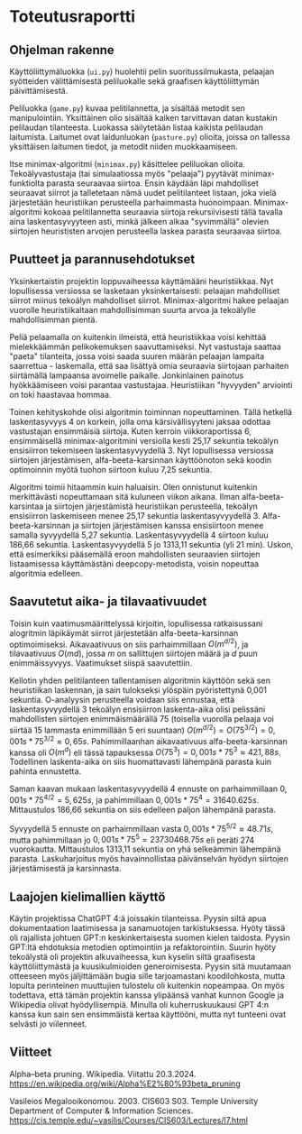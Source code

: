 # Toteutusraportti

## Ohjelman rakenne

Käyttöliittymäluokka (`ui.py`) huolehtii pelin suoritussilmukasta, pelaajan syötteiden välittämisestä peliluokalle sekä graafisen käyttöliittymän päivittämisestä.

Peliluokka (`game.py`) kuvaa pelitilannetta, ja sisältää metodit sen manipulointiin. Yksittäinen olio sisältää kaiken tarvittavan datan kustakin pelilaudan tilanteesta. Luokassa säilytetään listaa kaikista pelilaudan laitumista. Laitumet ovat laidunluokan (`pasture.py`) olioita, joissa on tallessa yksittäisen laitumen tiedot, ja metodit niiden muokkaamiseen.

Itse minimax-algoritmi (`minimax.py`) käsittelee peliluokan olioita. Tekoälyvastustaja (tai simulaatiossa myös "pelaaja") pyytävät minimax-funktiolta parasta seuraavaa siirtoa. Ensin käydään läpi mahdolliset seuraavat siirrot ja talletetaan nämä uudet pelitilanteet listaan, joka vielä järjestetään heuristiikan perusteella parhaimmasta huonoimpaan. Minimax-algoritmi kokoaa pelitilannetta seuraavia siirtoja rekursiivisesti tällä tavalla aina laskentasyvyyteen asti, minkä jälkeen alkaa "syvimmällä" olevien siirtojen heurististen arvojen perusteella laskea parasta seuraavaa siirtoa.

## Puutteet ja parannusehdotukset

Yksinkertaistin projektin loppuvaiheessa käyttämääni heuristiikkaa. Nyt lopullisessa versiossa se lasketaan yksinkertaisesti: pelaajan mahdolliset siirrot miinus tekoälyn mahdolliset siirrot. Minimax-algoritmi hakee pelaajan vuorolle heuristiikaltaan mahdollisimman suurta arvoa ja tekoälylle mahdollisimman pientä.

Peliä pelaamalla on kuitenkin ilmeistä, että heuristiikkaa voisi kehittää mielekkäämmän pelikokemuksen saavuttamiseksi. Nyt vastustaja saattaa "paeta" tilanteita, jossa voisi saada suuren määrän pelaajan lampaita saarrettua - laskemalla, että saa lisättyä omia seuraavia siirtojaan parhaiten siirtämällä lampaansa avoimelle paikalle. Jonkinlainen painotus hyökkäämiseen voisi parantaa vastustajaa. Heuristiikan "hyvyyden" arviointi on toki haastavaa hommaa.

Toinen kehityskohde olisi algoritmin toiminnan nopeuttaminen. Tällä hetkellä laskentasyvyys 4 on korkein, jolla oma kärsivällisyyteni jaksaa odottaa vastustajan ensimmäisiä siirtoja. Kuten kerroin viikkoraportissa 6, ensimmäisellä minimax-algoritmini versiolla kesti 25,17 sekuntia tekoälyn ensisiirron tekemiseen laskentasyvyydellä 3. Nyt lopullisessa versiossa siirtojen järjestämisen, alfa-beeta-karsinnan käyttöönoton sekä koodin optimoinnin myötä tuohon siirtoon kuluu 7,25 sekuntia.

Algoritmi toimii hitaammin kuin haluaisin. Olen onnistunut kuitenkin merkittävästi nopeuttamaan sitä kuluneen viikon aikana. Ilman alfa-beeta-karsintaa ja siirtojen järjestämistä heuristiikan perusteella, tekoälyn ensisiirron laskemiseen menee 25,17 sekuntia laskentasyvyydellä 3. Alfa-beeta-karsinnan ja siirtojen järjestämisen kanssa ensisiirtoon menee samalla syvyydellä 5,27 sekuntia. Laskentasyvyydellä 4 siirtoon kuluu 186,66 sekuntia. Laskentasyvyydellä 5 jo 1313,11 sekuntia (yli 21 min). Uskon, että esimerkiksi pääsemällä eroon mahdollisten seuraavien siirtojen listaamisessa käyttämästäni deepcopy-metodista, voisin nopeuttaa algoritmia edelleen.

## Saavutetut aika- ja tilavaativuudet

Toisin kuin vaatimusmäärittelyssä kirjoitin, lopullisessa ratkaisussani alogritmin läpikäymät siirrot järjestetään alfa-beeta-karsinnan optimoimiseksi. Aikavaativuus on siis parhaimmillaan $O(m^{d/2})$, ja tilavaativuus $O(md)$, jossa $m$ on sallittujen siirtojen määrä ja $d$ puun enimmäissyvyys. Vaatimukset siispä saavutettiin.

Kellotin yhden pelitilanteen tallentamisen algoritmin käyttöön sekä sen heuristiikan laskennan, ja sain tulokseksi ylöspäin pyöristettynä 0,001 sekuntia. O-analyysin perusteella voidaan siis ennustaa, että laskentasyvyydellä 3 tekoälyn ensisiirron laskenta-aika olisi pelissäni mahdollisten siirtojen enimmäismäärällä 75 (toisella vuorolla pelaaja voi siirtää 15 lammasta enimmillään 5 eri suuntaan) $O(m^{d/2})=O(75^{3/2})=0,001s * 75^{3/2}\approx0,65s$. Pahimmillaanhan aikavaativuus alfa-beeta-karsinnan kanssa oli $O(m^{d})$ eli tässä tapauksessa $O(75^3)=0,001s * 75^3\approx421,88s$. Todellinen laskenta-aika on siis huomattavasti lähempänä parasta kuin pahinta ennustetta.

Saman kaavan mukaan laskentasyvyydellä 4 ennuste on parhaimmillaan $0,001s * 75^{4/2}=5,625s$, ja pahimmillaan $0,001s * 75^4=31640.625s$. Mittaustulos 186,66 sekuntia on siis edelleen paljon lähempänä parasta.

Syvyydellä 5 ennuste on parhaimmillaan vasta $0,001s * 75^{5/2}\approx48.71s$, mutta pahimmillaan jo $0,001s * 75^5=23730468.75s$ eli peräti 274 vuorokautta. Mittaustulos 1313,11 sekuntia on yhä selkeämmin lähempänä parasta. Laskuharjoitus myös havainnollistaa päivänselvän hyödyn siirtojen järjestämisestä ja karsinnasta.

## Laajojen kielimallien käyttö

Käytin projektissa ChatGPT 4:ä joissakin tilanteissa. Pyysin siltä apua dokumentaation laatimisessa ja sanamuotojen tarkistuksessa. Hyöty tässä oli rajallista johtuen GPT:n keskinkertaisesta suomen kielen taidosta. Pyysin GPT:ltä ehdotuksia metodien optimointiin ja refaktorointiin. Suurin hyöty tekoälystä oli projektin alkuvaiheessa, kun kyselin siltä graafisesta käyttöliittymästä ja kuusikulmioiden generoimisesta. Pyysin sitä muutamaan otteeseen myös jäljittämään bugia sille tarjoamastani koodilohkosta, mutta lopulta perinteinen muuttujien tulostelu oli kuitenkin nopeampaa. On myös todettava, että tämän projektin kanssa ylipäänsä vanhat kunnon Google ja Wikipedia olivat hyödyllisempiä. Minulla oli kuherruskuukausi GPT 4:n kanssa kun sain sen ensimmäistä kertaa käyttööni, mutta nyt tunteeni ovat selvästi jo viilenneet.

## Viitteet

Alpha–beta pruning. Wikipedia. Viitattu 20.3.2024. https://en.wikipedia.org/wiki/Alpha%E2%80%93beta_pruning

Vasileios Megalooikonomou. 2003. CIS603 S03. Temple University Department of Computer & Information Sciences. https://cis.temple.edu/~vasilis/Courses/CIS603/Lectures/l7.html
